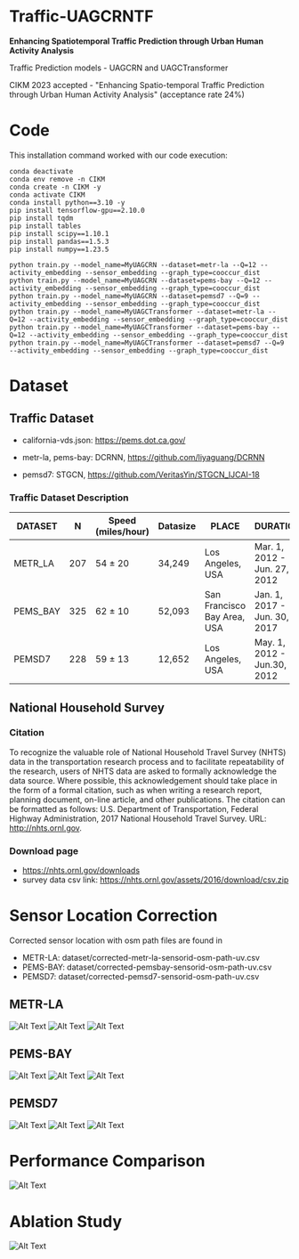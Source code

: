 # Traffic-UAGCRNTF

**Enhancing Spatiotemporal Traffic Prediction through Urban Human Activity Analysis**

Traffic Prediction models - UAGCRN and UAGCTransformer

CIKM 2023 accepted - "Enhancing Spatio-temporal Traffic Prediction through Urban Human Activity Analysis" (acceptance rate 24%)


# Code

This installation command worked with our code execution:

    conda deactivate
    conda env remove -n CIKM
    conda create -n CIKM -y
    conda activate CIKM 
    conda install python==3.10 -y
    pip install tensorflow-gpu==2.10.0
    pip install tqdm
    pip install tables
    pip install scipy==1.10.1
    pip install pandas==1.5.3
    pip install numpy==1.23.5
    
    python train.py --model_name=MyUAGCRN --dataset=metr-la --Q=12 --activity_embedding --sensor_embedding --graph_type=cooccur_dist
    python train.py --model_name=MyUAGCRN --dataset=pems-bay --Q=12 --activity_embedding --sensor_embedding --graph_type=cooccur_dist
    python train.py --model_name=MyUAGCRN --dataset=pemsd7 --Q=9 --activity_embedding --sensor_embedding --graph_type=cooccur_dist
    python train.py --model_name=MyUAGCTransformer --dataset=metr-la --Q=12 --activity_embedding --sensor_embedding --graph_type=cooccur_dist
    python train.py --model_name=MyUAGCTransformer --dataset=pems-bay --Q=12 --activity_embedding --sensor_embedding --graph_type=cooccur_dist
    python train.py --model_name=MyUAGCTransformer --dataset=pemsd7 --Q=9 --activity_embedding --sensor_embedding --graph_type=cooccur_dist



# Dataset 

## Traffic Dataset

* california-vds.json: https://pems.dot.ca.gov/

* metr-la, pems-bay: DCRNN, https://github.com/liyaguang/DCRNN

* pemsd7: STGCN, https://github.com/VeritasYin/STGCN_IJCAI-18

### Traffic Dataset Description

| DATASET                   | N   | Speed (miles/hour)  | Datasize | PLACE                       | DURATION                         | INTERVAL |
| ------------------------- | ------ | ------- | ---- | --------------------------- | -------------------------------- | -------- |
| METR_LA                   | 207    | 54 ± 20  | 34,249    | Los Angeles, USA            | Mar. 1, 2012 -   Jun. 27, 2012   | 5min     |
| PEMS_BAY                  | 325    | 62 ± 10   | 52,093    | San Francisco Bay Area, USA | Jan. 1, 2017 -   Jun. 30, 2017   | 5min     |
| PEMSD7                    |  228    | 59 ± 13     |  12,652   | Los Angeles, USA            | May. 1, 2012 - Jun.30, 2012   | 5min

## National Household Survey

### Citation

To recognize the valuable role of National Household Travel Survey (NHTS) data in the transportation research process and to facilitate repeatability of the research, users of NHTS data are asked to formally acknowledge the data source. Where possible, this acknowledgement should take place in the form of a formal citation, such as when writing a research report, planning document, on-line article, and other publications. The citation can be formatted as follows:
U.S. Department of Transportation, Federal Highway Administration, 2017 National Household Travel Survey. URL: http://nhts.ornl.gov.

### Download page

- https://nhts.ornl.gov/downloads
- survey data csv link: https://nhts.ornl.gov/assets/2016/download/csv.zip


# Sensor Location Correction

Corrected sensor location with osm path files are found in 
* METR-LA: dataset/corrected-metr-la-sensorid-osm-path-uv.csv
* PEMS-BAY: dataset/corrected-pemsbay-sensorid-osm-path-uv.csv
* PEMSD7: dataset/corrected-pemsd7-sensorid-osm-path-uv.csv


## METR-LA
![Alt Text](figures/corrected-metr-la.jpg)
![Alt Text](figures/metr-la-full.png)
![Alt Text](figures/adj_comparison_metr-la.png)

## PEMS-BAY
![Alt Text](figures/corrected-pems-bay.jpg)
![Alt Text](figures/pems-bay-full.png)
![Alt Text](figures/adj_comparison_pems-bay.png)

## PEMSD7
![Alt Text](figures/corrected-pemsd7.jpg)
![Alt Text](figures/pemsd7-full.png)
![Alt Text](figures/adj_comparison_pemsd7.png)




# Performance Comparison

![Alt Text](figures/performance-comparison.jpg)

# Ablation Study

![Alt Text](figures/ablation-study.png)

